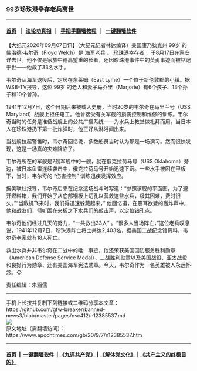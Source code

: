 ### 99岁珍珠港幸存老兵离世
------------------------

#### [首页](https://github.com/gfw-breaker/banned-news3/blob/master/README.md) &nbsp;&nbsp;|&nbsp;&nbsp; [法轮功真相](https://github.com/begood0513/basic/blob/master/README.md)  &nbsp;&nbsp;|&nbsp;&nbsp; [手把手翻墙教程](https://github.com/gfw-breaker/guides/wiki)  &nbsp;&nbsp;|&nbsp;&nbsp; [一键翻墙软件](https://github.com/gfw-breaker/nogfw/blob/master/README.md)  



<div><p>
 【大纪元2020年09月07日讯】（大纪元记者林达编译）美国康乃狄克州
 <ok href="https://www.epochtimes.com/gb/tag/99%E5%B2%81.html">
  99岁
 </ok>
 的佛洛德‧韦尔奇（Floyd Welch）是
 <ok href="https://www.epochtimes.com/gb/tag/%E6%B5%B7%E5%86%9B%E8%80%81%E5%85%B5.html">
  海军老兵
 </ok>
 、
 <ok href="https://www.epochtimes.com/gb/tag/%E7%8F%8D%E7%8F%A0%E6%B8%AF%E5%B9%B8%E5%AD%98%E8%80%85.html">
  珍珠港幸存者
 </ok>
 ，于8月17日在家安详去世。他不仅是家族中德高望重的长者，还因珍珠港事件中的英勇事迹而被铭记于世——他救了33名水手。
</p>
<p>
 韦尔奇从海军退役后，定居在东莱姆（East Lyme）一个位于新伦敦郡的小镇。据WSB-TV报导，这位
 <ok href="https://www.epochtimes.com/gb/tag/99%E5%B2%81.html">
  99岁
 </ok>
 的老人和妻子马乔里（Marjorie）有6个孩子、13个孙子和10个曾孙。
</p>
<p>
 1941年12月7日，这个日期后来被载入史册，当时20岁的韦尔奇在马里兰号（USS Maryland）战舰上担任电工。他曾接受有关军舰的损伤控制和维修的训练。韦尔奇当时的任务是准备战舰上的公共广播系统——为水兵上教堂做礼拜而用。当日本人在珍珠港扔下第一批炸弹时，他正好从淋浴间出来。
</p>
<p>
 当战舰拉起警笛时，韦尔奇回忆说，多数船员当时认为那是一场演习。然而很快发现，这是一场真的灾难降临了。
</p>
<p>
 韦尔奇所在的军舰是7艘军舰中的一艘，就在俄克拉荷马号（USS Oklahoma）旁边，被日本鱼雷连续袭击中，俄克拉荷马号开始迅速下沉。一些水手被困在甲板下，当时，韦尔奇的 “伤害控制” 训练迅疾发挥效应。
</p>
<p>
 据美联社报导，韦尔奇后来在纪念这场战斗时写道：“参照该舰的平面图，为了避开燃料箱，我们开始了从底部钢板上切孔以营救这些水兵，极其困难，费时很久。”“当敌机飞来时，我们得迅速躲藏起来，” 他回忆道，在震耳欲聋的轰炸声中，他和战友们，倾听困在夹板之下水兵们的敲击声，以定位钻孔点。
</p>
<p>
 韦尔奇他们经过几天的努力，“一共救出33人” 。“很多人当场阵亡，”这位老兵叹息说，1941年12月7日，珍珠港阵亡将士共达2,403名，据美国二战纪念馆资料，韦尔奇老家就有18人死亡。
</p>
<p>
 救出水兵并非韦尔奇在二战中的唯一事迹，他还荣获美国国防服务胜利勋章（American Defense Service Medal）、二战胜利勋章以及美国战役、亚太战役和良好行为勋章、还有美国海军宪法勋章。今天，韦尔奇作为一名英雄被人永远怀念。◇
</p>
<p>
 责任编辑：朱涵儒
</p>
</div>
<hr/>
手机上长按并复制下列链接或二维码分享本文章：<br/>
https://github.com/gfw-breaker/banned-news3/blob/master/pages/nsc412/n12385537.md <br/>
<a href='https://github.com/gfw-breaker/banned-news3/blob/master/pages/nsc412/n12385537.md'><img src='https://github.com/gfw-breaker/banned-news3/blob/master/pages/nsc412/n12385537.md.png'/></a> <br/>
原文地址（需翻墙访问）：https://www.epochtimes.com/gb/20/9/7/n12385537.htm


------------------------
#### [首页](https://github.com/gfw-breaker/banned-news3/blob/master/README.md) &nbsp;|&nbsp; [一键翻墙软件](https://github.com/gfw-breaker/nogfw/blob/master/README.md) &nbsp;| [《九评共产党》](https://github.com/gfw-breaker/9ping.md/blob/master/README.md#九评之一评共产党是什么) | [《解体党文化》](https://github.com/gfw-breaker/jtdwh.md/blob/master/README.md) | [《共产主义的终极目的》](https://github.com/gfw-breaker/gczydzjmd.md/blob/master/README.md)


<img src='http://gfw-breaker.win/banned-news3/pages/nsc412/n12385537.md' width='0px' height='0px'/>